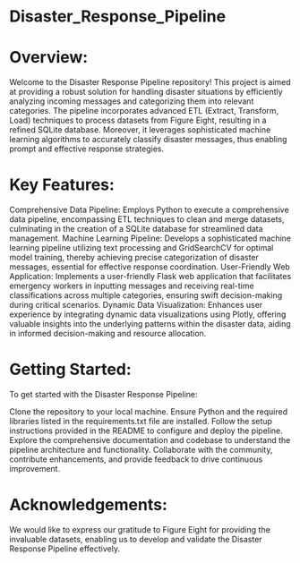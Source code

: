 # Disaster_Response_Pipeline

# Overview:
Welcome to the Disaster Response Pipeline repository! This project is aimed at providing a robust solution for handling disaster situations by efficiently analyzing incoming messages and categorizing them into relevant categories. The pipeline incorporates advanced ETL (Extract, Transform, Load) techniques to process datasets from Figure Eight, resulting in a refined SQLite database. Moreover, it leverages sophisticated machine learning algorithms to accurately classify disaster messages, thus enabling prompt and effective response strategies.

# Key Features:
Comprehensive Data Pipeline: Employs Python to execute a comprehensive data pipeline, encompassing ETL techniques to clean and merge datasets, culminating in the creation of a SQLite database for streamlined data management.
Machine Learning Pipeline: Develops a sophisticated machine learning pipeline utilizing text processing and GridSearchCV for optimal model training, thereby achieving precise categorization of disaster messages, essential for effective response coordination.
User-Friendly Web Application: Implements a user-friendly Flask web application that facilitates emergency workers in inputting messages and receiving real-time classifications across multiple categories, ensuring swift decision-making during critical scenarios.
Dynamic Data Visualization: Enhances user experience by integrating dynamic data visualizations using Plotly, offering valuable insights into the underlying patterns within the disaster data, aiding in informed decision-making and resource allocation.
# Getting Started:
To get started with the Disaster Response Pipeline:

Clone the repository to your local machine.
Ensure Python and the required libraries listed in the requirements.txt file are installed.
Follow the setup instructions provided in the README to configure and deploy the pipeline.
Explore the comprehensive documentation and codebase to understand the pipeline architecture and functionality.
Collaborate with the community, contribute enhancements, and provide feedback to drive continuous improvement.

# Acknowledgements:
We would like to express our gratitude to Figure Eight for providing the invaluable datasets, enabling us to develop and validate the Disaster Response Pipeline effectively.






